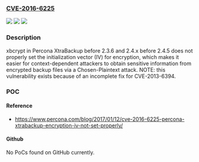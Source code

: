 ### [CVE-2016-6225](https://cve.mitre.org/cgi-bin/cvename.cgi?name=CVE-2016-6225)
![](https://img.shields.io/static/v1?label=Product&message=n%2Fa&color=blue)
![](https://img.shields.io/static/v1?label=Version&message=n%2Fa&color=blue)
![](https://img.shields.io/static/v1?label=Vulnerability&message=n%2Fa&color=brighgreen)

### Description

xbcrypt in Percona XtraBackup before 2.3.6 and 2.4.x before 2.4.5 does not properly set the initialization vector (IV) for encryption, which makes it easier for context-dependent attackers to obtain sensitive information from encrypted backup files via a Chosen-Plaintext attack. NOTE: this vulnerability exists because of an incomplete fix for CVE-2013-6394.

### POC

#### Reference
- https://www.percona.com/blog/2017/01/12/cve-2016-6225-percona-xtrabackup-encryption-iv-not-set-properly/

#### Github
No PoCs found on GitHub currently.

